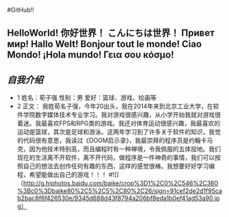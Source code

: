 #GitHub!!
## HelloWorld! 你好世界！ こんにちは世界！ Привет  мир! Hallo Welt! Bonjour tout le monde! Ciao Mondo! ¡Hola mundo! Γεια σου κόσμο!
## *自我介绍*
* 1 姓名：荀子强
    性别：男 
    爱好：篮球、游戏、绘画等
* 2 正文：
    我姓荀名子强，今年20出头，我在2014年来到北京工业大学，在软件学院数字媒体技术专业学习。我对游戏很感兴趣，从小学开始我就对游戏很着迷。我最喜欢FPS和RPG类的游戏。我还对体育运动很感兴趣，我最喜欢的运动是篮球，其次是足球和游泳。这两年学习到了许多关于软件的知识，我觉的代码很有意思，我读过《DOOM启示录》，我最崇拜的程序员是约翰卡马克，因为他技术特别高，而且编程时有一种禅境，令我佩服的五体投地。我们现在的生活离不开软件，离不开代码，做程序是一件神奇的事情，我们可以按照自己的想法去创作任何有趣的东西，这样的感觉很棒。我想要好好学习编程，希望能做出自己的游戏！！！
#![]（http://g.hiphotos.baidu.com/baike/crop%3D1%2C0%2C546%2C360%3Bc0%3Dbaike80%2C5%2C5%2C80%2C26/sign=91cef2de2d1f95cab2bac8f6f426530e/9345d688d43f8794a206bf8eda1b0ef41ad53a90.jpg）
